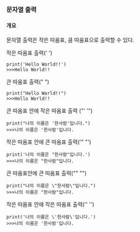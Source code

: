 ### 문자열 출력

#### 개요
문자열 출력은 작은 따옴표, 큼 따움표으로 출력할 수 있다.

작은 따옴표 출력(' ')
```
print('Hello World!!')
>>>Hello World!!
```
큰 따움표 출력(" ")
```
print("Hello World!!")
>>>Hello World!!
```
큰 따옴표 안에 작은 따옴표 출력 ("' '")
```
print("나의 이름은 '한사람'입니다.")
>>>나의 이름은 '한사람'입니다.
```
작은 따옴표 안에 큰 따옴표 출력('" "')
```
print('나의 이름은 "한사람"입니다.')
>>>나의 이름은 "한사람"입니다.
```
큰 따옴표안에 큰 따옴표 출력("\" \"")
```
print("나의 이름은 \"한사람\"입니다.")
>>>나의 이름은 "한사람"입니다.
```
작은 따옴표 안에 작은 따옴표 출력('\' \'')
```
print('나의 이름은 \'한사람\'입니다.')
>>>나의 이름은 '한사람'입니다.
```
